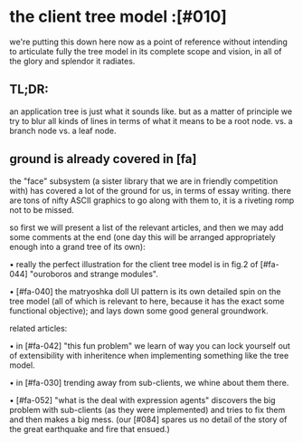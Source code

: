 # the client tree model :[#010]

we're putting this down here now as a point of reference without intending
to articulate fully the tree model in its complete scope and vision, in
all of the glory and splendor it radiates.


## TL;DR:

an application tree is just what it sounds like. but as a matter of principle
we try to blur all kinds of lines in terms of what it means to be a root node.
vs. a branch node vs. a leaf node.


## ground is already covered in [fa]

the "face" subsystem (a sister library that we are in friendly competition
with) has covered a lot of the ground for us, in terms of essay writing.
there are tons of nifty ASCII graphics to go along with them to, it is
a riveting romp not to be missed.

so first we will present a list of the relevant articles, and then we may add
some comments at the end (one day this will be arranged appropriately enough
into a grand tree of its own):

• really the perfect illustration for the client tree model is in fig.2 of
  [#fa-044] "ouroboros and strange modules".

• [#fa-040] the matryoshka doll UI pattern is its own detailed spin on the
  tree model (all of which is relevant to here, because it has the exact
  some functional objective); and lays down some good general groundwork.


related articles:

• in [#fa-042] "this fun problem" we learn of way you can lock yourself
  out of extensibility with inheritence when implementing something like
  the tree model.

• in [#fa-030] trending away from sub-clients, we whine about them there.

• [#fa-052] "what is the deal with expression agents" discovers the big
  problem with sub-clients (as they were implemented) and tries to fix them
  and then makes a big mess. (our [#084] spares us no detail of the story
  of the great earthquake and fire that ensued.)
